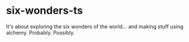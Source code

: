 # six-wonders-ts

It's about exploring the six wonders of the world... and making stuff using alchemy. Probably. Possibly.
